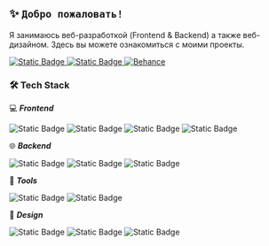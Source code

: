 ## ✨ `Добро пожаловать! `
Я занимаюсь веб-разработкой (Frontend & Backend) а также веб-дизайном. Здесь вы можете ознакомиться с моими проекты.

[![Static Badge](https://img.shields.io/badge/Telegram-29D5E6?style=for-the-badge&logo=telegram&logoColor=white&link=https%3A%2F%2Fweb.telegram.org%2Fa%2F%235219210333)
](https://web.telegram.org/a/#5219210333)
[![Static Badge](https://img.shields.io/badge/Vkontakne-0073f6?style=for-the-badge&logo=vk&link=https%3A%2F%2Fweb.telegram.org%2Fa%2F%235219210333)
](https://vk.com/na_mida)
[![Behance](https://img.shields.io/badge/Behance-0057ff?style=for-the-badge&logo=behance&link=https%3A%2F%2Fweb.telegram.org%2Fa%2F%235219210333)](https://www.behance.net/ef2e712b)



### 🛠  Tech Stack

💻 ***Frontend***

![Static Badge](https://img.shields.io/badge/JavaScript-121212?style=flat-square&logo=javascript)
![Static Badge](https://img.shields.io/badge/React-121212?style=flat-square&logo=react)
![Static Badge](https://img.shields.io/badge/HTML-121212?style=flat-square&logo=html5)
![Static Badge](https://img.shields.io/badge/CSS-121212?style=flat-square&logo=css&logoColor=1291DB)

🌐 ***Backend***

![Static Badge](https://img.shields.io/badge/Python-121212?style=flat-square&logo=python)
![Static Badge](https://img.shields.io/badge/Django-121212?style=flat-square&logo=django)
![Static Badge](https://img.shields.io/badge/MySQL-121212?style=flat-square&logo=mysql)

🔨 ***Tools***

![Static Badge](https://img.shields.io/badge/Git-121212?style=flat-square&logo=git)
![Static Badge](https://img.shields.io/badge/Bootstrap-121212?style=flat-square&logo=bootstrap)

🎨 ***Design***

![Static Badge](https://img.shields.io/badge/Figma-121212?style=flat-square&logo=figma)
![Static Badge](https://img.shields.io/badge/Adobe%20Photoshop-121212?style=flat-square&logo=adobeillustrator)
![Static Badge](https://img.shields.io/badge/Adobe%20Illustrator-121212?style=flat-square&logo=adobeillustrator)



